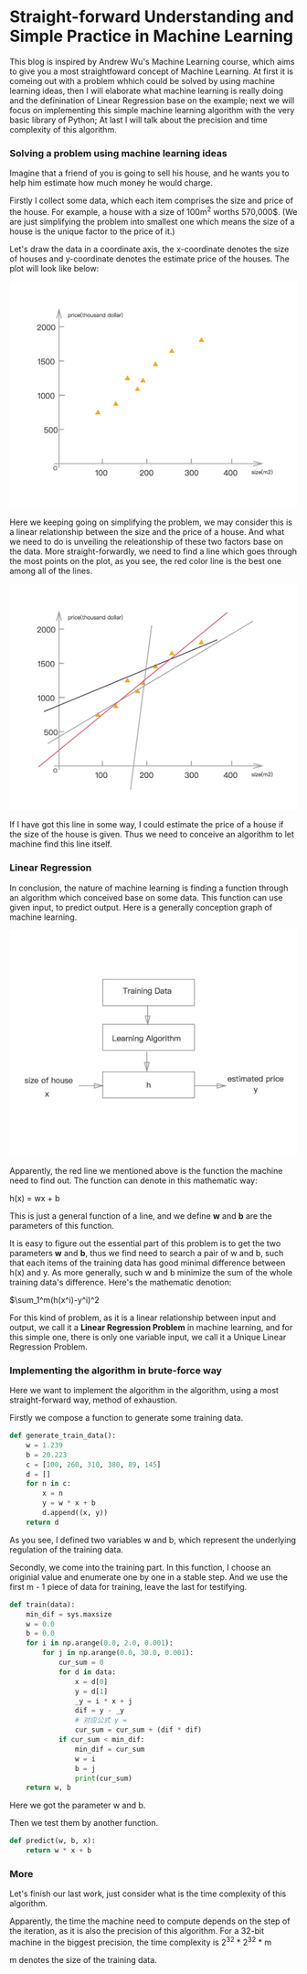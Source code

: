 # Straight-forward Understanding and Simple Practice in Machine Learning

This blog is inspired by Andrew Wu's Machine Learning course, which aims to give you a most straightfoward concept of Machine Learning. At first it is comeing out with a problem whhich could be solved by using machine learning ideas, then I will elaborate what machine learning is really doing and the definination of Linear Regression base on the example; next we will focus on implementing this simple machine learning algorithm with the very basic library of Python; At last I will talk about the precision and time complexity of this algorithm.

### Solving a problem using machine learning ideas

Imagine that a friend of you is going to sell his house, and he wants you to help him estimate how much money he would charge.

Firstly I collect some data, which each item comprises the size and price of the house. For example, a house with a size of 100m<sup>2</sup> worths 570,000$. (We are just simplifying the problem into smallest one which means the size of a house is the unique factor to the price of it.)

Let's draw the data in a coordinate axis, the x-coordinate denotes the size of houses and y-coordinate denotes the estimate price of the houses. The plot will look like below:

![basic](https://raw.githubusercontent.com/jkangzhang/SimpleMachineLearning/master/BruteForceRegression/images/points.jpg)

Here we keeping going on simplifying the problem, we may consider this is a linear relationship between the size and the price of a house. And what we need to do is unveiling the releationship of these two factors base on the data. More straight-forwardly, we need to find a line which goes through the most points on the plot, as you see, the red color line is the best one among all of the lines.

![lines](https://raw.githubusercontent.com/jkangzhang/SimpleMachineLearning/master/BruteForceRegression/images/lines.jpg)

If I have got this line in some way, I could estimate the price of a house if the size of the house is given. Thus we need to conceive an algorithm to let machine find this line itself.

### Linear Regression

In conclusion, the nature of machine learning is finding a function through an algorithm  which conceived base on some data. This function can use given input, to predict output. Here is a generally conception graph of machine learning. 

![graph](https://raw.githubusercontent.com/jkangzhang/SimpleMachineLearning/master/BruteForceRegression/images/algorithm.jpg)

Apparently, the red line we mentioned above is the function the machine need to find out. The function can denote in this mathematic way:

h(x) = wx + b

This is just a general function of a line, and we define **w** and **b** are the parameters of this function.

It is easy to figure out the essential part of this problem is to get the two parameters **w** and **b**, thus we find need to search a pair of w and b, such that each items of the training data has good minimal difference between h(x) and y. As more generally, such w and b minimize the sum of the whole training data's difference. Here's the mathematic denotion:

$\sum_1^m\(h(x^i)-y^i)^2

For this kind of problem, as it is a linear relationship between input and output, we call it a **Linear Regression Problem** in machine learning, and for this simple one, there is only one variable input, we call it a Unique Linear Regression Problem.

### Implementing the algorithm in brute-force way

Here we want to implement the algorithm in the algorithm, using a most straight-forward way, method of exhaustion.

Firstly we compose a function to generate some training data.

```python
def generate_train_data():
    w = 1.239
    b = 20.223
    c = [100, 260, 310, 380, 89, 145]
    d = []
    for n in c:
        x = n
        y = w * x + b
        d.append((x, y))
    return d
```

As you see, I defined two variables w and b, which represent the underlying regulation of the training data.

Secondly, we come into the training part. In this function, I choose an originial value and enumerate one by one in a stable step. And we use the first m - 1 piece of data for training, leave the last for testifying.

```python
def train(data):
    min_dif = sys.maxsize
    w = 0.0
    b = 0.0
    for i in np.arange(0.0, 2.0, 0.001):
        for j in np.arange(0.0, 30.0, 0.001):
            cur_sum = 0
            for d in data:
                x = d[0]
                y = d[1]
                _y = i * x + j
                dif = y - _y
                # 对应公式 y = 
                cur_sum = cur_sum + (dif * dif)
            if cur_sum < min_dif:
                min_dif = cur_sum
                w = i
                b = j
                print(cur_sum)
    return w, b
```

Here we got the parameter w and b.

Then we test them by another function.


```python
def predict(w, b, x):
    return w * x + b
```

### More

Let's finish our last work, just consider what is the time complexity of this algorithm.

Apparently, the time the machine need to compute depends on the step of the iteration, as it is also the precision of this algorithm. For a 32-bit machine in the biggest precision, the time complexity is 2<sup>32</sup> * 2<sup>32</sup> * m

m denotes the size of the training data.